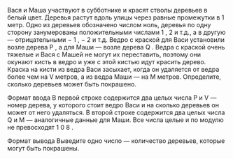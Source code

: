 Вася и Маша участвуют в субботнике и красят стволы деревьев в белый цвет. Деревья растут вдоль улицы через равные промежутки в 1 метр. Одно из деревьев обозначено числом ноль, деревья по одну сторону занумерованы положительными числами 
1
,
2
 и т.д., а в другую — отрицательными 
−
1
,
−
2
 и т.д.
Ведро с краской для Васи установили возле дерева 
P
, а для Маши — возле дерева 
Q
. Ведра с краской очень тяжелые и Вася с Машей не могут их переставить, поэтому они окунают кисть в ведро и уже с этой кистью идут красить дерево. Краска на кисти из ведра Васи засыхает, когда он удаляется от ведра более чем на 
V
 метров, а из ведра Маши — на 
M
 метров. Определите, сколько деревьев может быть покрашено.

Формат ввода
В первой строке содержится два целых числа 
P
 и 
V
 — номер дерева, у которого стоит ведро Васи и на сколько деревьев он может от него удаляться.
В второй строке содержится два целых числа 
Q
 и 
M
 — аналогичные данные для Маши.
Все числа целые и по модулю не превосходят 
1
0
8
.

Формат вывода
Выведите одно число — количество деревьев, которые могут быть покрашены.